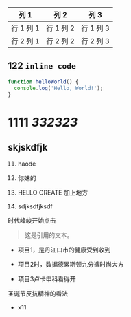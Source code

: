 | 列 1 | 列 2 | 列 3 |
| --- | --- | --- |
| 行 1 列 1 | 行 1 列 2 | 行 1 列 3 |
| 行 2 列 1 | 行 2 列 2 | 行 2 列 3 |

## 122 `inline code`

```javascript
function helloWorld() {
  console.log('Hello, World!');
}
```

# 1111 *332323*

## skjskdfjk
11. haode 
22. 你妹的
3. HELLO
GREATE
加上地方

4. sdjksdfjksdf

时代峰峻开始点击

> 这是引用的文本。


 - 项目1，是丹江口市的健康受到收到
  - 项目2时，数据德累斯顿九分裤时尚大方

  - 项目3卢卡申科看得开

圣诞节反抗精神的看法

- x11

